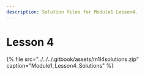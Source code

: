 ```yaml
---
description: Solution files for Module1 Lesson4.
---
```


# Lesson 4

{% file src="../../../.gitbook/assets/m1l4solutions.zip" caption="Module1\_Lesson4\_Solutions" %}

 

